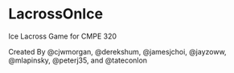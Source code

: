 # LacrossOnIce
Ice Lacross Game for CMPE 320

Created By @cjwmorgan, @derekshum, @jamesjchoi, @jayzoww, @mlapinsky, @peterj35, and @tateconlon

